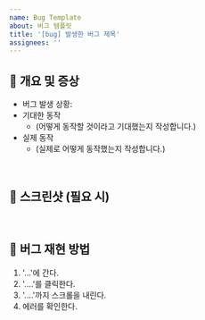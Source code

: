 ```yaml
---
name: Bug Template
about: 버그 템플릿
title: '[bug] 발생한 버그 제목'
assignees: ''
---
```


## 📝 개요 및 증상

- 버그 발생 상황:
- 기대한 동작
    - (어떻게 동작할 것이라고 기대했는지 작성합니다.)
- 실제 동작
    - (실제로 어떻게 동작했는지 작성합니다.)

<br>

## 📸 스크린샷 (필요 시)

<br>

## 🐛 버그 재현 방법

1. '...'에 간다.
2. '....'를 클릭한다.
3. '....'까지 스크롤을 내린다.
4. 에러를 확인한다.

<br>
